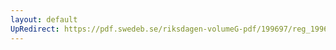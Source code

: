 ```yaml
---
layout: default
UpRedirect: https://pdf.swedeb.se/riksdagen-volumeG-pdf/199697/reg_199697/reg_199697_0137.pdf
---
```


